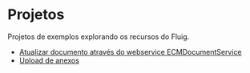 # Projetos

Projetos de exemplos explorando os recursos do Fluig.

- [Atualizar documento através do webservice ECMDocumentService](AtualizarDocumento)
- [Upload de anexos](ComponenteAnexos)
